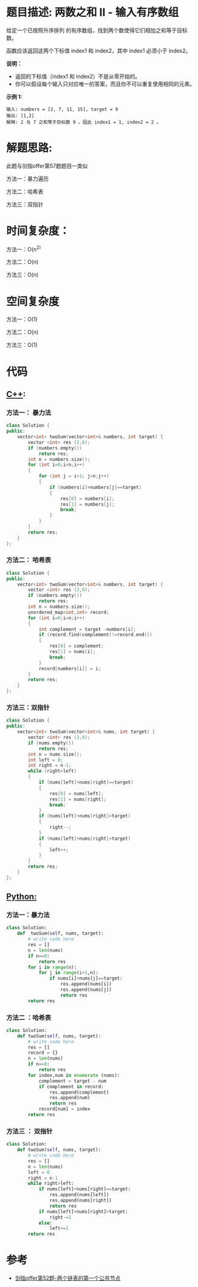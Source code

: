 # 题目描述:  两数之和 II - 输入有序数组

给定一个已按照升序排列 的有序数组，找到两个数使得它们相加之和等于目标数。

函数应该返回这两个下标值 index1 和 index2，其中 index1 必须小于 index2。

**说明：**
  - 返回的下标值（index1 和 index2）不是从零开始的。
  - 你可以假设每个输入只对应唯一的答案，而且你不可以重复使用相同的元素。
    

**示例 1:**
```
输入: numbers = [2, 7, 11, 15], target = 9
输出: [1,2]
解释: 2 与 7 之和等于目标数 9 。因此 index1 = 1, index2 = 2 。
```
  
# 解题思路:
此题与剑指offer第57题题目一类似

方法一：暴力遍历

方法二：哈希表

方法三：双指针

 
# 时间复杂度：
  方法一：O(n<sup>2) 
  
  方法二：O(n)
  
  方法三：O(n)
# 空间复杂度
  方法一：O(1)
  
  方法二：O(n)
  
  方法三：O(1)
  
# 代码

## [C++](./Intersection-Of-Two-Linked-Lists.cpp):

###  方法一： 暴力法
```c++
class Solution {
public:
    vector<int> twoSum(vector<int>& numbers, int target) {
        vector <int> res (2,0);
        if (numbers.empty())
            return res;
        int n = numbers.size();
        for (int i=0;i<n;i++)
        {
            for (int j = i+1; j<n;j++)
            {
                if (numbers[i]+numbers[j]==target)
                {
                    res[0] = numbers[i];
                    res[1] = numbers[j];
                    break;
                }
            }
        }
        return res;
    }
};
```

###  方法二： 哈希表
```c++
class Solution {
public:
    vector<int> twoSum(vector<int>& numbers, int target) {
        vector <int> res (2,0);
        if (numbers.empty())
            return res;
        int n = numbers.size();
        unordered_map<int,int> record;
        for (int i=0;i<n;i++)
        {
            int complement = target -numbers[i];
            if (record.find(complement)!=record.end())
            {
                res[0] = complement;
                res[1] = nums[i];
                break;
            }
            record[numbers[i]] = i;
        }
        return res;
    }
};
```

###  方法三：双指针
```c++
class Solution {
public:
    vector<int> twoSum(vector<int>& nums, int target) {
        vector <int> res (2,0);
        if (nums.empty())
            return res;
        int n = nums.size();
        int left = 0;
        int right = n-1;
        while (right>left)
        {
            if (nums[left]+nums[right]==target)
            {
                res[0] = nums[left];
                res[1] = nums[right];
                break;
            }
            if (nums[left]+nums[right]>target)
            {
                right--;
            }
            if (nums[left]+nums[right]<target)
            {
                left++;
            }
        }
        return res;
    }
};
```


## [Python:](https://github.com/bryceustc/LeetCode_Note/blob/master/python/Intersection-Of-Two-Linked-Lists/Intersection-Of-Two-Linked-Lists.py)
###  方法一：暴力法
```python
class Solution:
    def  twoSum(self, nums, target):
        # write code here
        res = []
        n = len(nums)
        if n==0:
            return res
        for i in range(n):
            for j in range(i+1,n):
                if nums[i]+nums[j]==target:
                    res.append(nums[i])
                    res.append(nums[j])
                    return res
        return res
```
### 方法二 ：哈希表
```python
class Solution:
    def twoSum(self, nums, target):
        # write code here
        res = []
        record = {}
        n = len(nums)
        if n==0:
            return res
        for index,num in enumerate (nums):
            complement = target - num
            if complement in record:
                res.append(complement)
                res.append(num)
                return res
            record[num] = index
        return res
```

### 方法三 ： 双指针
```python
class Solution:
    def twoSum(self, nums, target):
        # write code here
        res = []
        n = len(nums)
        left = 0
        right = n-1
        while right>left:
            if nums[left]+nums[right]==target:
                res.append(nums[left])
                res.append(nums[right])
                return res
            if nums[left]+nums[right]>target:
                right-=1
            else:
                left+=1
        return res
```



# 参考
  - [剑指offer第52题-两个链表的第一个公共节点](https://github.com/bryceustc/CodingInterviews/blob/master/FirstCommonNodesInLists/README.md)

